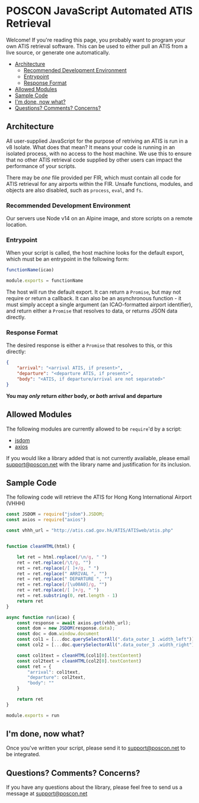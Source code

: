 # POSCON JavaScript Automated ATIS Retrieval

Welcome! If you're reading this page, you probably want to program your own ATIS retrieval software. This can be used to either pull an ATIS from a live source, or generate one automatically.

<!-- toc -->

- [Architecture](#architecture)
  * [Recommended Development Environment](#recommended-development-environment)
  * [Entrypoint](#entrypoint)
  * [Response Format](#response-format)
- [Allowed Modules](#allowed-modules)
- [Sample Code](#sample-code)
- [I'm done, now what?](#im-done-now-what)
- [Questions? Comments? Concerns?](#questions-comments-concerns)

<!-- tocstop -->

## Architecture

All user-supplied JavaScript for the purpose of retriving an ATIS is run in a v8 Isolate. What does that mean? It means your code is running in an isolated process, with no access to the host machine. We use this to ensure that no other ATIS retrieval code supplied by other users can impact the performance of your scripts.

There may be _one_ file provided per FIR, which must contain all code for ATIS retrieval for any airports within the FIR. Unsafe functions, modules, and objects are also disabled, such as `process`, `eval`, and `fs`.

### Recommended Development Environment

Our servers use Node v14 on an Alpine image, and store scripts on a remote location.

### Entrypoint

When your script is called, the host machine looks for the default export, which must be an entrypoint in the following form:

```javascript
functionName(icao)

module.exports = functionName
```

The host will run the default export. It can return a `Promise`, but may not require or return a callback. It can also be an asynchronous function - it must simply accept a single argument (an ICAO-formatted airport identifier), and return either a `Promise` that resolves to data, or returns JSON data directly.

### Response Format

The desired response is either a `Promise` that resolves to this, or this directly:

```json
{
    "arrival": "<arrival ATIS, if present>",
    "departure": "<departure ATIS, if present>",
    "body": "<ATIS, if departure/arrival are not separated>"
}
```

**You may _only_ return _either_ body, or _both_ arrival and departure**

## Allowed Modules

The following modules are currently allowed to be `require`'d by a script:

- [jsdom](https://www.npmjs.com/package/jsdom)
- [axios](https://www.npmjs.com/package/axios)

If you would like a library added that is not currently available, please email [support@poscon.net](mailto:support@poscon.net) with the library name and justification for its inclusion.

## Sample Code

The following code will retrieve the ATIS for Hong Kong International Airport (VHHH)

```javascript
const JSDOM = require("jsdom").JSDOM;
const axios = require("axios")

const vhhh_url = "http://atis.cad.gov.hk/ATIS/ATISweb/atis.php"


function cleanHTML(html) {

    let ret = html.replace(/\n/g, " ")
    ret = ret.replace(/\t/g, "")
    ret = ret.replace(/[ ]+/g, " ")
    ret = ret.replace(" ARRIVAL ", "")
    ret = ret.replace(" DEPARTURE ", "")
    ret = ret.replace(/[\u00A0]/g, "")
    ret = ret.replace(/[ ]+/g, " ")
    ret = ret.substring(0, ret.length - 1)
    return ret
}

async function run(icao) {
    const response = await axios.get(vhhh_url);
    const dom = new JSDOM(response.data);
    const doc = dom.window.document
    const col1 = [...doc.querySelectorAll(".data_outer_1 .width_left")];
    const col2 = [...doc.querySelectorAll(".data_outer_3 .width_right")];

    const col1text = cleanHTML(col1[0].textContent)
    const col2text = cleanHTML(col2[0].textContent)
    const ret = {
        "arrival": col1text,
        "departure": col2text,
        "body": ""
    }

    return ret
}

module.exports = run
```

## I'm done, now what?

Once you've written your script, please send it to [support@poscon.net](mailto:support@poscon.net) to be integrated.

## Questions? Comments? Concerns?

If you have any questions about the library, please feel free to send us a message at [support@poscon.net](mailto:support@poscon.net)
